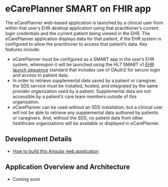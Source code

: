 # eCarePlanner SMART on FHIR app

The eCarePlanner web-based application is launched by a clinical user from within that user’s EHR desktop application using that practitioner’s current login credentials and the current patient being viewed in the EHR. The eCarePlanner application displays data for that patient, if the EHR system is configured to allow the practitioner to access that patient’s data. Key features include:
- eCarePlanner must be configured as a SMART app in the user’s EHR system, whereupon it will be launched using the HL7 SMART v1 [EHR launch sequence](https://hl7.org/fhir/smart-app-launch/1.0.0/#ehr-launch-sequence) standard that includes use of OAuth2 for secure login and access to patient data.
- In order to retrieve supplemental data saved by a patient or caregiver, the SDS service must be installed, hosted, and integrated by the same provider organization used by a patient. Supplemental data are not accessible by a patient’s care team members outside of this organization.
- eCarePlanner can be used without an SDS installation, but a clinical user will not be able to retrieve any supplemental data authored by patients or caregivers. And, without the SDS, no patient data from other healthcare organizations will be available or displayed in eCarePlanner.

## Development Details
- [How to build this Angular web application](documentation/developer-build.md)

## Application Overview and Architecture
* Coming soon
